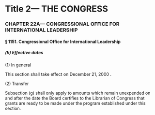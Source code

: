 
# Title 2— THE CONGRESS
### CHAPTER 22A— CONGRESSIONAL OFFICE FOR INTERNATIONAL LEADERSHIP
#### § 1151. Congressional Office for International Leadership
##### (h) Effective dates

(1) In general

This section shall take effect on December 21, 2000 .

(2) Transfer

Subsection (g) shall only apply to amounts which remain unexpended on and after the date the Board certifies to the Librarian of Congress that grants are ready to be made under the program established under this section.
